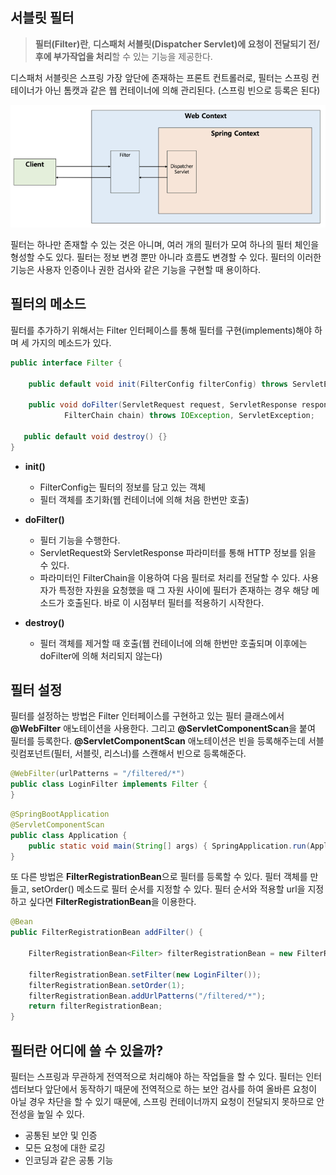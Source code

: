 ## 서블릿 필터

>  **필터(Filter)란**, **디스패처 서블릿(Dispatcher Servlet)에 요청이 전달되기 전/후에 부가작업을 처리**할 수 있는 기능을 제공한다.

디스패처 서블릿은 스프링 가장 앞단에 존재하는 프론트 컨트롤러로, 필터는 스프링 컨테이너가 아닌 톰캣과 같은 웹 컨테이너에 의해 관리된다. (스프링 빈으로 등록은 된다)

![img](https://github.com/dilmah0203/TIL/blob/main/Image/Filter.PNG)

필터는 하나만 존재할 수 있는 것은 아니며, 여러 개의 필터가 모여 하나의 필터 체인을 형성할 수도 있다. 필터는 정보 변경 뿐만 아니라 흐름도 변경할 수 있다. 필터의 이러한 기능은 사용자 인증이나 권한 검사와 같은 기능을 구현할 때 용이하다.

## 필터의 메소드

필터를 추가하기 위해서는 Filter 인터페이스를 통해 필터를 구현(implements)해야 하며 세 가지의 메소드가 있다.

```java
public interface Filter { 

    public default void init(FilterConfig filterConfig) throws ServletException {}
    
    public void doFilter(ServletRequest request, ServletResponse response,
            FilterChain chain) throws IOException, ServletException;
    
   public default void destroy() {}
}
```

- **init()**
    - FilterConfig는 필터의 정보를 담고 있는 객체
    - 필터 객체를 초기화(웹 컨테이너에 의해 처음 한번만 호출)

- **doFilter()**
    - 필터 기능을 수행한다. 
    - ServletRequest와 ServletResponse 파라미터를 통해 HTTP 정보를 읽을 수 있다.
    - 파라미터인 FilterChain을 이용하여 다음 필터로 처리를 전달할 수 있다. 사용자가 특정한 자원을 요청했을 때 그 자원 사이에 필터가 존재하는 경우 해당 메소드가 호출된다. 바로 이 시점부터 필터를 적용하기 시작한다.

- **destroy()**
    - 필터 객체를 제거할 때 호출(웹 컨테이너에 의해 한번만 호출되며 이후에는 doFilter에 의해 처리되지 않는다)

## 필터 설정

필터를 설정하는 방법은 Filter 인터페이스를 구현하고 있는 필터 클래스에서 **@WebFilter** 애노테이션을 사용한다. 그리고 **@ServletComponentScan**을 붙여 필터를 등록한다. **@ServletComponentScan** 애노테이션은 빈을 등록해주는데 서블릿컴포넌트(필터, 서블릿, 리스너)를 스캔해서 빈으로 등록해준다.

```java
@WebFilter(urlPatterns = "/filtered/*")
public class LoginFilter implements Filter {
}
```

```java
@SpringBootApplication
@ServletComponentScan
public class Application {
    public static void main(String[] args) { SpringApplication.run(Application.class, args); }
}
```

또 다른 방법은 **FilterRegistrationBean**으로 필터를 등록할 수 있다. 필터 객체를 만들고, setOrder() 메소드로 필터 순서를 지정할 수 있다. 필터 순서와 적용할 url을 지정하고 싶다면 **FilterRegistrationBean**을 이용한다.

```java
@Bean
public FilterRegistrationBean addFilter() {

    FilterRegistrationBean<Filter> filterRegistrationBean = new FilterRegistrationBean<>();
		
    filterRegistrationBean.setFilter(new LoginFilter());
    filterRegistrationBean.setOrder(1);
    filterRegistrationBean.addUrlPatterns("/filtered/*"); 
	return filterRegistrationBean;
}
```

## 필터란 어디에 쓸 수 있을까?

필터는 스프링과 무관하게 전역적으로 처리해야 하는 작업들을 할 수 있다. 필터는 인터셉터보다 앞단에서 동작하기 때문에 전역적으로 하는 보안 검사를 하여 올바른 요청이 아닐 경우 차단을 할 수 있기 때문에, 스프링 컨테이너까지 요청이 전달되지 못하므로 안전성을 높일 수 있다.

- 공통된 보안 및 인증
- 모든 요청에 대한 로깅
- 인코딩과 같은 공통 기능
